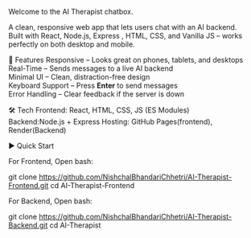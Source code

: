 Welcome to the AI Therapist chatbox.

A clean, responsive web app that lets users chat with an AI backend.  
Built with React, Node.js, Express , HTML, CSS, and Vanilla JS – works perfectly on both desktop and mobile.

 🚀 Features
Responsive – Looks great on phones, tablets, and desktops  
Real-Time – Sends messages to a live AI backend  
Minimal UI – Clean, distraction-free design  
Keyboard Support – Press **Enter** to send messages  
Error Handling – Clear feedback if the server is down  


🛠 Tech
Frontend: React, HTML, CSS, JS (ES Modules)  
Backend:Node.js + Express
Hosting: GitHub Pages(frontend), Render(Backend) 

▶️ Quick Start

For Frontend, Open bash: 

git clone https://github.com/NishchalBhandariChhetri/AI-Therapist-Frontend.git
cd AI-Therapist-Frontend

For Backend, Open bash: 

git clone https://github.com/NishchalBhandariChhetri/AI-Therapist-Backend.git
cd AI-Therapist

